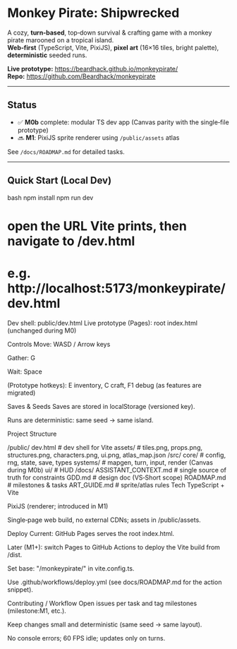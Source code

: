 # Monkey Pirate: Shipwrecked

A cozy, **turn‑based**, top‑down survival & crafting game with a monkey pirate marooned on a tropical island.  
**Web‑first** (TypeScript, Vite, PixiJS), **pixel art** (16×16 tiles, bright palette), **deterministic** seeded runs.

**Live prototype:** https://beardhack.github.io/monkeypirate/  
**Repo:** https://github.com/Beardhack/monkeypirate

---

## Status

- ✅ **M0b** complete: modular TS dev app (Canvas parity with the single‑file prototype)
- 🔜 **M1**: PixiJS sprite renderer using `/public/assets` atlas

See `/docs/ROADMAP.md` for detailed tasks.

---

## Quick Start (Local Dev)

bash
npm install
npm run dev
# open the URL Vite prints, then navigate to /dev.html
# e.g. http://localhost:5173/monkeypirate/dev.html
Dev shell: public/dev.html
Live prototype (Pages): root index.html (unchanged during M0)

Controls
Move: WASD / Arrow keys

Gather: G

Wait: Space

(Prototype hotkeys): E inventory, C craft, F1 debug (as features are migrated)

Saves & Seeds
Saves are stored in localStorage (versioned key).

Runs are deterministic: same seed → same island.

Project Structure

/public/
  dev.html               # dev shell for Vite
  assets/                # tiles.png, props.png, structures.png, characters.png, ui.png, atlas_map.json
/src/
  core/                  # config, rng, state, save, types
  systems/               # mapgen, turn, input, render (Canvas during M0b)
  ui/                    # HUD
/docs/
  ASSISTANT_CONTEXT.md   # single source of truth for constraints
  GDD.md                 # design doc (VS‑Short scope)
  ROADMAP.md             # milestones & tasks
  ART_GUIDE.md           # sprite/atlas rules
Tech
TypeScript + Vite

PixiJS (renderer; introduced in M1)

Single‑page web build, no external CDNs; assets in /public/assets.

Deploy
Current: GitHub Pages serves the root index.html.

Later (M1+): switch Pages to GitHub Actions to deploy the Vite build from /dist.

Set base: "/monkeypirate/" in vite.config.ts.

Use .github/workflows/deploy.yml (see docs/ROADMAP.md for the action snippet).

Contributing / Workflow
Open issues per task and tag milestones (milestone:M1, etc.).

Keep changes small and deterministic (same seed → same layout).

No console errors; 60 FPS idle; updates only on turns.
